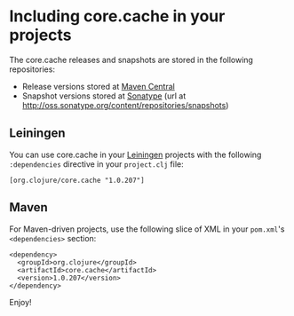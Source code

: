 Including core.cache in your projects
=====================================

The core.cache releases and snapshots are stored in the following repositories:

 * Release versions stored at [Maven Central](http://search.maven.org/#search%7Cgav%7C1%7Cg%3A%22org.clojure%22%20AND%20a%3A%22core.cache%22)
 * Snapshot versions stored at [Sonatype](https://oss.sonatype.org/index.html#nexus-search;gav~org.clojure~core.cache~~~) (url at <http://oss.sonatype.org/content/repositories/snapshots>)

## Leiningen

You can use core.cache in your [Leiningen](https://github.com/technomancy/leiningen) projects with the following `:dependencies` directive in your `project.clj` file:

    [org.clojure/core.cache "1.0.207"]

## Maven

For Maven-driven projects, use the following slice of XML in your `pom.xml`'s `<dependencies>` section:

    <dependency>
	  <groupId>org.clojure</groupId>
	  <artifactId>core.cache</artifactId>
	  <version>1.0.207</version>
	</dependency>

Enjoy!
